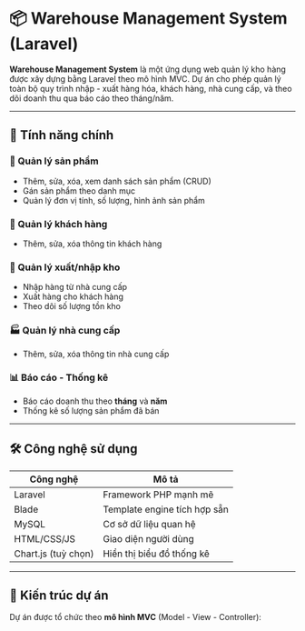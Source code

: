 # 📦 Warehouse Management System (Laravel)

**Warehouse Management System** là một ứng dụng web quản lý kho hàng được xây dựng bằng Laravel theo mô hình MVC. Dự án cho phép quản lý toàn bộ quy trình nhập - xuất hàng hóa, khách hàng, nhà cung cấp, và theo dõi doanh thu qua báo cáo theo tháng/năm.

---

## 🚀 Tính năng chính

### 📁 Quản lý sản phẩm
- Thêm, sửa, xóa, xem danh sách sản phẩm (CRUD)
- Gán sản phẩm theo danh mục
- Quản lý đơn vị tính, số lượng, hình ảnh sản phẩm

### 👥 Quản lý khách hàng
- Thêm, sửa, xóa thông tin khách hàng

### 🚚 Quản lý xuất/nhập kho
- Nhập hàng từ nhà cung cấp
- Xuất hàng cho khách hàng
- Theo dõi số lượng tồn kho


### 🏭 Quản lý nhà cung cấp
- Thêm, sửa, xóa thông tin nhà cung cấp

### 📊 Báo cáo - Thống kê
- Báo cáo doanh thu theo **tháng** và **năm**
- Thống kê số lượng sản phẩm đã bán


---

## 🛠️ Công nghệ sử dụng

| Công nghệ      | Mô tả                          |
|----------------|-------------------------------|
| Laravel        | Framework PHP mạnh mẽ          |
| Blade          | Template engine tích hợp sẵn   |
| MySQL          | Cơ sở dữ liệu quan hệ          |
| HTML/CSS/JS    | Giao diện người dùng           |
| Chart.js (tuỳ chọn) | Hiển thị biểu đồ thống kê |

---

## 🧱 Kiến trúc dự án

Dự án được tổ chức theo **mô hình MVC** (Model - View - Controller):

